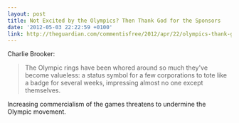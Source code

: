 ```yaml
---
layout: post
title: Not Excited by the Olympics? Then Thank God for the Sponsors
date: '2012-05-03 22:22:59 +0100'
link: http://theguardian.com/commentisfree/2012/apr/22/olympics-thank-god-for-sponsors
---
```

Charlie Brooker:

> The Olympic rings have been whored around so much they've become valueless: a status symbol for a few corporations to tote like a badge for several weeks, impressing almost no one except themselves.

Increasing commercialism of the games threatens to undermine the Olympic movement.